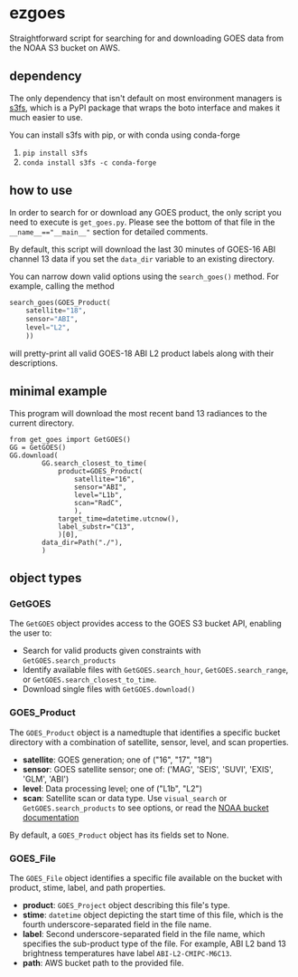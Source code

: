 # ezgoes

Straightforward script for searching for and downloading GOES data
from the NOAA S3 bucket on AWS.

## dependency

The only dependency that isn't default on most environment managers
is [s3fs][1], which is a PyPI package that wraps the boto interface
and makes it much easier to use.

You can install s3fs with pip, or with conda using conda-forge

 1. `pip install s3fs`
 2. `conda install s3fs -c conda-forge`

[1]: https://s3fs.readthedocs.io/en/latest/

## how to use

In order to search for or download any GOES product, the only script
you need to execute is `get_goes.py`. Please see the bottom of that
file in the `__name__=="__main__"` section for detailed comments.

By default, this script will download the last 30 minutes of GOES-16
ABI channel 13 data if you set the `data_dir` variable to an
existing directory.

You can narrow down valid options using the `search_goes()` method.
For example, calling the method
```python
search_goes(GOES_Product(
    satellite="18",
    sensor="ABI",
    level="L2",
    ))
```
will pretty-print all valid GOES-18 ABI L2 product labels along with
their descriptions.

## minimal example

This program will download the most recent band 13 radiances
to the current directory.

```
from get_goes import GetGOES()
GG = GetGOES()
GG.download(
        GG.search_closest_to_time(
            product=GOES_Product(
                satellite="16",
                sensor="ABI",
                level="L1b",
                scan="RadC",
                ),
            target_time=datetime.utcnow(),
            label_substr="C13",
            )[0],
        data_dir=Path("./"),
        )
```

## object types

### GetGOES

The `GetGOES` object provides access to the GOES S3 bucket API,
enabling the user to:

 - Search for valid products given constraints with
   `GetGOES.search_products`
 - Identify available files with `GetGOES.search_hour`,
   `GetGOES.search_range`, or `GetGOES.search_closest_to_time`.
 - Download single files with `GetGOES.download()`

### GOES\_Product

The `GOES_Product` object is a namedtuple that identifies a specific
bucket directory with a combination of satellite, sensor, level, and
scan properties.

 - __satellite__: GOES generation; one of ("16", "17", "18")
 - __sensor__: GOES satellite sensor; one of:
   ('MAG', 'SEIS', 'SUVI', 'EXIS', 'GLM', 'ABI')
 - __level__: Data processing level; one of ("L1b", "L2")
 - __scan__: Satellite scan or data type. Use `visual_search` or
  `GetGOES.search_products` to see options, or read the
  [NOAA bucket documentation][2]

[2]: https://github.com/awslabs/open-data-docs/tree/main/docs/noaa/noaa-goes16

By default, a `GOES_Product` object has its fields set to None.

### GOES\_File

The `GOES_File` object identifies a specific file available on the
bucket with product, stime, label, and path properties.

 - __product__: `GOES_Project` object describing this file's type.
 - __stime__: `datetime` object depicting the start time of this file,
   which is the fourth underscore-separated field in the file name.
 - __label__: Second underscore-separated field in the file name, which
   specifies the sub-product type of the file. For example, ABI L2
   band 13 brightness temperatures have label `ABI-L2-CMIPC-M6C13`.
 - __path__: AWS bucket path to the provided file.
